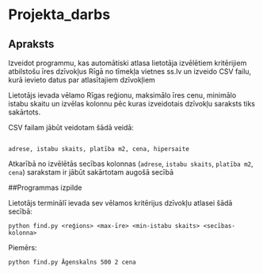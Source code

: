 # Projekta_darbs

## Apraksts 

Izveidot programmu, kas automātiski atlasa lietotāja izvēlētiem kritērijiem atbilstošu īres dzīvokļus Rīgā no tīmekļa vietnes ss.lv un izveido CSV failu, kurā ievieto datus par atlasītajiem dzīvokļiem

Lietotājs ievada vēlamo Rīgas reģionu, maksimālo īres cenu, minimālo istabu skaitu un izvēlas kolonnu pēc kuras izveidotais dzīvokļu saraksts tiks sakārtots.

CSV failam jābūt veidotam šādā veidā: 

```csv

adrese, istabu skaits, platība m2, cena, hipersaite

```

Atkarībā no izvēlētās secības kolonnas (`adrese`, `istabu skaits`, `platība m2`, `cena`) sarakstam ir jābūt sakārtotam augošā secībā

##Programmas izpilde

Lietotājs terminālī ievada sev vēlamos kritērijus dzīvokļu atlasei šādā secībā:

```shell
python find.py <reģions> <max-īre> <min-istabu skaits> <secības-kolonna>
```

Piemērs:

```shell
python find.py Āgenskalns 500 2 cena
```
